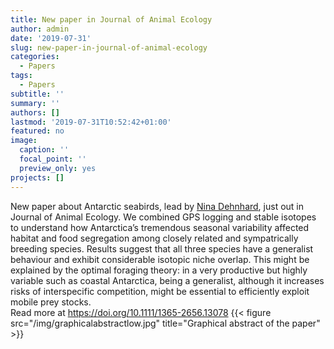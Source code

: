 ```yaml
---
title: New paper in Journal of Animal Ecology
author: admin
date: '2019-07-31'
slug: new-paper-in-journal-of-animal-ecology
categories:
  - Papers
tags:
  - Papers
subtitle: ''
summary: ''
authors: []
lastmod: '2019-07-31T10:52:42+01:00'
featured: no
image:
  caption: ''
  focal_point: ''
  preview_only: yes
projects: []
---
```

New paper about Antarctic seabirds, lead by [Nina Dehnhard](https://ninadehnhard.wordpress.com/), just out in Journal of Animal Ecology. We combined GPS logging and stable isotopes to understand how Antarctica’s tremendous seasonal variability affected habitat and food segregation among closely related and sympatrically breeding species. Results suggest that all three species have a generalist behaviour and exhibit considerable isotopic niche overlap. This might be explained by the optimal foraging theory: in a very productive but highly variable such as coastal Antarctica, being a generalist, although it increases risks of interspecific competition, might be essential to efficiently exploit mobile prey stocks.<br>
Read more at https://doi.org/10.1111/1365-2656.13078
{{< figure src="/img/graphicalabstractlow.jpg" title="Graphical abstract of the paper" >}}

